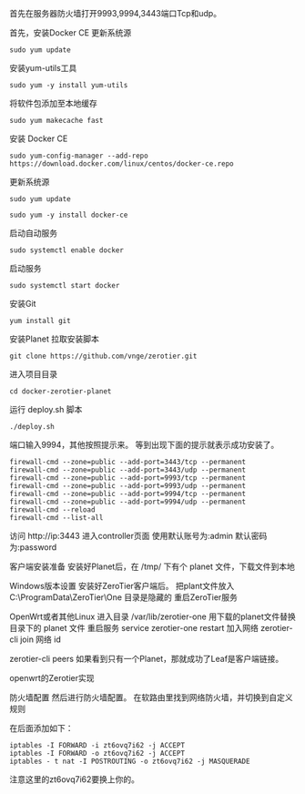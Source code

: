 首先在服务器防火墙打开9993,9994,3443端口Tcp和udp。

首先，安装Docker CE
更新系统源

```
sudo yum update
```

安装yum-utils工具

```
sudo yum -y install yum-utils
```

将软件包添加至本地缓存

```
sudo yum makecache fast
```

安装 Docker CE

```
sudo yum-config-manager --add-repo https://download.docker.com/linux/centos/docker-ce.repo
```

更新系统源

```
sudo yum update
```

```
sudo yum -y install docker-ce
```
启动自动服务

```
sudo systemctl enable docker
```

启动服务

```
sudo systemctl start docker
```
安装Git

```
yum install git
```

安装Planet
拉取安装脚本

```
git clone https://github.com/vnge/zerotier.git
```

进入项目目录
```
cd docker-zerotier-planet
```

运行 deploy.sh 脚本

```
./deploy.sh
```
端口输入9994，其他按照提示来。
等到出现下面的提示就表示成功安装了。

```
firewall-cmd --zone=public --add-port=3443/tcp --permanent
firewall-cmd --zone=public --add-port=3443/udp --permanent
firewall-cmd --zone=public --add-port=9993/tcp --permanent
firewall-cmd --zone=public --add-port=9993/udp --permanent
firewall-cmd --zone=public --add-port=9994/tcp --permanent
firewall-cmd --zone=public --add-port=9994/udp --permanent
firewall-cmd --reload
firewall-cmd --list-all
```


访问 http://ip:3443 进入controller页面
使用默认账号为:admin
默认密码为:password


客户端安装准备
安装好Planet后，在 /tmp/ 下有个 planet 文件，下载文件到本地

Windows版本设置
安装好ZeroTier客户端后。
把plant文件放入C:\ProgramData\ZeroTier\One
目录是隐藏的
重启ZeroTier服务

OpenWrt或者其他Linux
进入目录 /var/lib/zerotier-one
用下载的planet文件替换目录下的 planet 文件
重启服务 service zerotier-one restart
加入网络 zerotier-cli join 网络 id


zerotier-cli peers
如果看到只有一个Planet，那就成功了Leaf是客户端链接。



openwrt的Zerotier实现

防火墙配置
然后进行防火墙配置。
在软路由里找到网络防火墙，并切换到自定义规则


在后面添加如下：


```
iptables -I FORWARD -i zt6ovq7i62 -j ACCEPT
iptables -I FORWARD -o zt6ovq7i62 -j ACCEPT
iptables - t nat -I POSTROUTING -o zt6ovq7i62 -j MASQUERADE
```
注意这里的zt6ovq7i62要换上你的。



